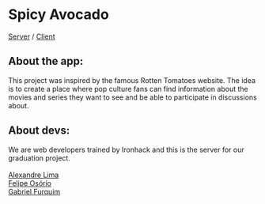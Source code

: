 # Spicy Avocado

[Server](https://github.com/alexandreatlima/spicy-avocado-server) / [Client](https://github.com/Briofita09/spicy-avocado-client) 

## About the app:

This project was inspired by the famous Rotten Tomatoes website. The idea is to create a place where pop culture fans can find information about the movies and series they want to see and be able to participate in discussions about.

## About devs:

We are web developers trained by Ironhack and this is the server for our graduation project.\
\
[Alexandre Lima](https://www.linkedin.com/in/alexandreatlima/)\
[Felipe Osório](https://www.linkedin.com/in/felipe-osorio/)\
[Gabriel Furquim](https://www.linkedin.com/in/gabriel-furquim52/)

